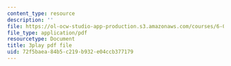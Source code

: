 ```yaml
---
content_type: resource
description: ''
file: https://ol-ocw-studio-app-production.s3.amazonaws.com/courses/6-034-artificial-intelligence-fall-2010/72f5baea84b5c219b932e04ccb377179_PwhiWxHK8o.pdf
file_type: application/pdf
resourcetype: Document
title: 3play pdf file
uid: 72f5baea-84b5-c219-b932-e04ccb377179
---
```

